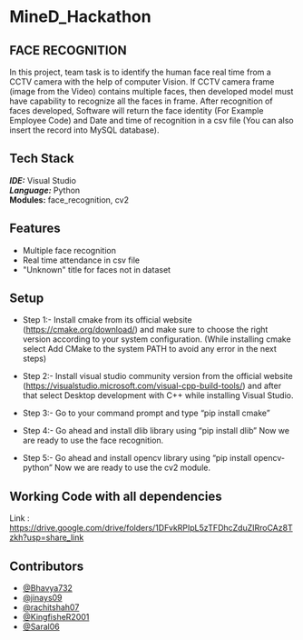 # MineD_Hackathon

## FACE RECOGNITION
In this project, team task is to identify the human face real time from a CCTV camera with the help of computer Vision. If CCTV camera frame (image from the Video) contains multiple faces, then developed model must have capability to recognize all the faces in frame.
After recognition of faces developed, Software will return the face identity (For Example Employee Code) and Date and time of recognition in a csv file (You can also insert the record into MySQL database).

## Tech Stack
***IDE:*** Visual Studio \
***Language:***  Python \
**Modules:** face_recognition, cv2 
## Features
* Multiple face recognition
* Real time attendance in csv file
* "Unknown" title for faces not in dataset

## Setup 
* Step 1:-
Install cmake from its official website (https://cmake.org/download/) and make sure to choose the right version according to your system configuration.
(While installing cmake select Add CMake to the system PATH to avoid any error in the next steps)

* Step 2:-
Install visual studio community version from the official website (https://visualstudio.microsoft.com/visual-cpp-build-tools/) and after that select Desktop development with C++ while installing Visual Studio.

* Step 3:-
Go to your command prompt and type “pip install cmake”


* Step 4:-
Go ahead and install dlib library using “pip install dlib”
Now we are ready to use the face recognition.

* Step 5:-
Go ahead and install opencv library using “pip install opencv-python”
Now we are ready to use the cv2 module.


## Working Code with all dependencies
Link :  https://drive.google.com/drive/folders/1DFvkRPIpL5zTFDhcZduZIRroCAz8Tzkh?usp=share_link

## Contributors
- [@Bhavya732 ](https://github.com/Bhavya732)
- [@jinays09 ](https://github.com/jinays09)
- [@rachitshah07 ](https://github.com/rachitshah07)
- [@KingfisheR2001](https://github.com/KingfisheR2001)
- [@Saral06 ](https://github.com/Saral06)

